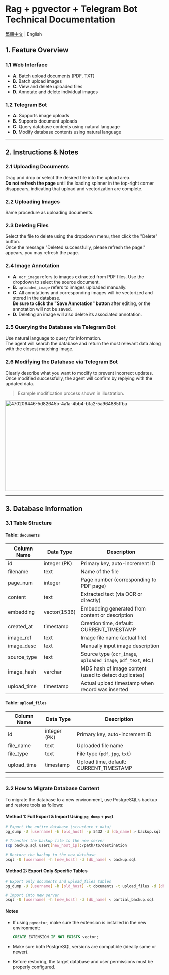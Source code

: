 # Rag + pgvector + Telegram Bot Technical Documentation

[繁體中文](Technical_Documentation_TW.md) | English

## 1. Feature Overview

### 1.1 Web Interface
- **A.** Batch upload documents (PDF, TXT)  
- **B.** Batch upload images  
- **C.** View and delete uploaded files  
- **D.** Annotate and delete individual images  

### 1.2 Telegram Bot
- **A.** Supports image uploads  
- **B.** Supports document uploads  
- **C.** Query database contents using natural language  
- **D.** Modify database contents using natural language  

---

## 2. Instructions & Notes

### 2.1 Uploading Documents
Drag and drop or select the desired file into the upload area.  
**Do not refresh the page** until the loading spinner in the top-right corner disappears, indicating that upload and vectorization are complete.

### 2.2 Uploading Images
Same procedure as uploading documents.

### 2.3 Deleting Files
Select the file to delete using the dropdown menu, then click the "Delete" button.  
Once the message "Deleted successfully, please refresh the page." appears, you may refresh the page.

### 2.4 Image Annotation
- **A.** `ocr_image` refers to images extracted from PDF files. Use the dropdown to select the source document.  
- **B.** `uploaded_image` refers to images uploaded manually.  
- **C.** All annotations and corresponding images will be vectorized and stored in the database.  
  **Be sure to click the "Save Annotation" button** after editing, or the annotation will not be saved.  
- **D.** Deleting an image will also delete its associated annotation.

### 2.5 Querying the Database via Telegram Bot
Use natural language to query for information.  
The agent will search the database and return the most relevant data along with the closest matching image.

### 2.6 Modifying the Database via Telegram Bot
Clearly describe what you want to modify to prevent incorrect updates.  
Once modified successfully, the agent will confirm by replying with the updated data.

> Example modification process shown in illustration.

<img width="654" height="287" alt="470206446-5d82645b-4a1a-4bb4-b1a2-5a964885ffba" src="https://github.com/user-attachments/assets/20e18a1d-a73a-401a-97e9-56c8ad75f690" />

---

## 3. Database Information

### 3.1 Table Structure

#### Table: `documents`

| Column Name   | Data Type      | Description                                   |
|---------------|----------------|-----------------------------------------------|
| id            | integer (PK)   | Primary key, auto-increment ID                |
| filename      | text           | Name of the file                              |
| page_num      | integer        | Page number (corresponding to PDF page)       |
| content       | text           | Extracted text (via OCR or directly)          |
| embedding     | vector(1536)   | Embedding generated from content or description |
| created_at    | timestamp      | Creation time, default: CURRENT_TIMESTAMP     |
| image_ref     | text           | Image file name (actual file)                 |
| image_desc    | text           | Manually input image description              |
| source_type   | text           | Source type (`ocr_image`, `uploaded_image`, `pdf_text`, etc.) |
| image_hash    | varchar        | MD5 hash of image content (used to detect duplicates) |
| upload_time   | timestamp      | Actual upload timestamp when record was inserted |

#### Table: `upload_files`

| Column Name   | Data Type      | Description                      |
|---------------|----------------|----------------------------------|
| id            | integer (PK)   | Primary key, auto-increment ID   |
| file_name     | text           | Uploaded file name               |
| file_type     | text           | File type (`pdf`, `jpg`, `txt`)  |
| upload_time   | timestamp      | Upload time, default: CURRENT_TIMESTAMP |

---

### 3.2 How to Migrate Database Content

To migrate the database to a new environment, use PostgreSQL’s backup and restore tools as follows:

#### Method 1: Full Export & Import Using `pg_dump` + `psql`

```bash
# Export the entire database (structure + data)
pg_dump -U [username] -h [old_host] -p 5432 -d [db_name] > backup.sql

# Transfer the backup file to the new server
scp backup.sql user@[new_host_ip]:/path/to/destination

# Restore the backup to the new database
psql -U [username] -h [new_host] -d [db_name] < backup.sql
````

#### Method 2: Export Only Specific Tables

```bash
# Export only documents and upload_files tables
pg_dump -U [username] -h [old_host] -t documents -t upload_files -d [db_name] > partial_backup.sql

# Import into new server
psql -U [username] -h [new_host] -d [db_name] < partial_backup.sql
```

#### Notes

* If using `pgvector`, make sure the extension is installed in the new environment:

  ```sql
  CREATE EXTENSION IF NOT EXISTS vector;
  ```

* Make sure both PostgreSQL versions are compatible (ideally same or newer).

* Before restoring, the target database and user permissions must be properly configured.
